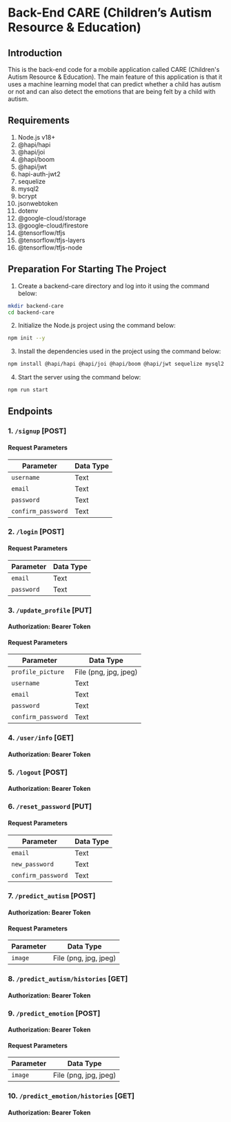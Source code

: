 # Back-End CARE (Children’s Autism Resource & Education)

## Introduction
This is the back-end code for a mobile application called CARE (Children's Autism Resource & Education). The main feature of this application is that it uses a machine learning model that can predict whether a child has autism or not and can also detect the emotions that are being felt by a child with autism.

## Requirements
1. Node.js v18+
2. @hapi/hapi
3. @hapi/joi
4. @hapi/boom
5. @hapi/jwt
6. hapi-auth-jwt2
7. sequelize
8. mysql2
9. bcrypt
10. jsonwebtoken
11. dotenv
12. @google-cloud/storage
13. @google-cloud/firestore
14. @tensorflow/tfjs
15. @tensorflow/tfjs-layers
16. @tensorflow/tfjs-node

## Preparation For Starting The Project
1. Create a backend-care directory and log into it using the command below:
 ```sh
mkdir backend-care
cd backend-care
```
2. Initialize the Node.js project using the command below:
```sh
npm init --y
```
3. Install the dependencies used in the project using the command below:
```sh
npm install @hapi/hapi @hapi/joi @hapi/boom @hapi/jwt sequelize mysql2 bcrypt jsonwebtoken hapi-auth-jwt2 dotenv @google-cloud/storage @google-cloud/firestore @tensorflow/tfjs @tensorflow/tfjs-layers @tensorflow/tfjs-node
```
4. Start the server using the command below:
```sh
npm run start
```

## Endpoints
### 1. `/signup` [POST]
#### Request Parameters
| Parameter | Data Type |
| --------- | ---------| 
| `username`     | Text     |
| `email`     | Text     |
| `password`     | Text     |
| `confirm_password`     | Text     |

### 2. `/login` [POST]
#### Request Parameters
| Parameter | Data Type |
| --------- | ---------| 
| `email`     | Text     |
| `password`     | Text     |

### 3. `/update_profile` [PUT]
#### Authorization: Bearer Token 
#### Request Parameters
| Parameter | Data Type |
| --------- | ---------| 
| `profile_picture`     | File (png, jpg, jpeg)     |
| `username`     | Text     |
| `email`     | Text     |
| `password`     | Text     |
| `confirm_password`     | Text     |

### 4. `/user/info` [GET]
#### Authorization: Bearer Token 

### 5. `/logout` [POST]
#### Authorization: Bearer Token 

### 6. `/reset_password` [PUT]
#### Request Parameters
| Parameter | Data Type |
| --------- | ---------| 
| `email`     | Text     |
| `new_password`     | Text     |
| `confirm_password`     | Text     |

### 7. `/predict_autism` [POST]
#### Authorization: Bearer Token 
#### Request Parameters
| Parameter | Data Type |
| --------- | ---------| 
| `image`     | File (png, jpg, jpeg)     |

### 8. `/predict_autism/histories` [GET]
#### Authorization: Bearer Token 

### 9. `/predict_emotion` [POST]
#### Authorization: Bearer Token 
#### Request Parameters
| Parameter | Data Type |
| --------- | ---------| 
| `image`     | File (png, jpg, jpeg)     |

### 10. `/predict_emotion/histories` [GET]
#### Authorization: Bearer Token 

